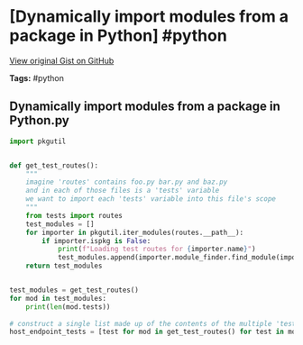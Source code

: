 # [Dynamically import modules from a package in Python] #python

[View original Gist on GitHub](https://gist.github.com/Integralist/92a6e96aa4757365e1f4b7460ffd1bd8)

**Tags:** #python

## Dynamically import modules from a package in Python.py

```python
import pkgutil


def get_test_routes():
	"""
    imagine 'routes' contains foo.py bar.py and baz.py
    and in each of those files is a 'tests' variable
    we want to import each 'tests' variable into this file's scope
    """
    from tests import routes
    test_modules = []
    for importer in pkgutil.iter_modules(routes.__path__):
        if importer.ispkg is False:
            print(f"Loading test routes for {importer.name}")
            test_modules.append(importer.module_finder.find_module(importer.name).load_module(importer.name))
    return test_modules


test_modules = get_test_routes()
for mod in test_modules:
    print(len(mod.tests))
    
# construct a single list made up of the contents of the multiple 'tests' lists
host_endpoint_tests = [test for mod in get_test_routes() for test in mod.tests]
```

